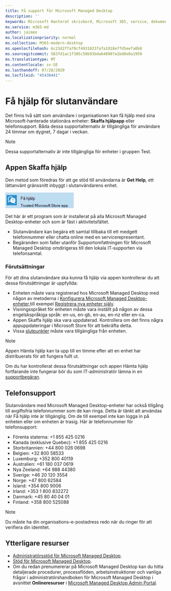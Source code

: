```yaml
---
title: Få support för Microsoft Managed Desktop
description: ''
keywords: Microsoft Hanterat skrivbord, Microsoft 365, service, dokumentation
ms.service: m365-md
author: jaimeo
ms.localizationpriority: normal
ms.collection: M365-modern-desktop
ms.openlocfilehash: 6c23d2ffa70cf4931823fafa1918e7fd5eefa0b8
ms.sourcegitcommit: 583fd1ac1f385c58b93bda648907a1bd8e0a1950
ms.translationtype: MT
ms.contentlocale: sv-SE
ms.lasthandoff: 07/28/2020
ms.locfileid: "45430441"
---
```

# <a name="getting-help-for-end-users"></a>Få hjälp för slutanvändare

Det finns två sätt som användare i organisationen kan få hjälp med sina Microsoft-hanterade stationära enheter: **Skaffa hjälpapp** eller telefonsupport. Båda dessa supportalternativ är tillgängliga för användare 24 timmar om dygnet, 7 dagar i veckan.
 
>[!NOTE]
>Dessa supportalternativ är inte tillgängliga för enheter i gruppen Test.

## <a name="get-help-app"></a>Appen Skaffa hjälp

Den metod som föredras för att ge stöd till användarna är **Get Help**, ett lättanvänt gränssnitt inbyggt i slutanvändarens enhet.  

![Ikonen Skaffa hjälpapp](../../media/get-help.png)

Det här är ett program som är installerat på alla Microsoft Managed Desktop-enheter och som är fäst i aktivitetsfältet. 

- Slutanvändare kan begära ett samtal tillbaka till ett medgett telefonnummer eller chatta online med en servicerepresentant.
- Begäranden som faller utanför Supportomfattningen för Microsoft Managed Desktop omdirigeras till den lokala IT-supporten via telefonsamtal.

### <a name="prerequisites"></a>Förutsättningar
För att dina slutanvändare ska kunna få hjälp via appen kontrollerar du att dessa förutsättningar är uppfyllda:

- Enheten måste vara registrerad hos Microsoft Managed Desktop med någon av metoderna i [Konfigurera Microsoft Managed Desktop-enheter,](../get-started/set-up-devices.md)till exempel [Registrera nya enheter själv](../get-started/register-devices-self.md).
- Visningsspråket för enheten måste vara inställt på någon av dessa engelskspråkiga språk: en-us, en-gb, en-au, en-nz eller en-ca.
- Appen Skaffa hjälp ska vara uppdaterad. Kontrollera om det finns några appuppdateringar i Microsoft Store för att bekräfta detta.
- Vissa [slutpunkter](../get-ready/network.md#endpoints-allowed-that-are-necessary-for-microsoft-managed-desktop) måste vara tillgängliga från enheten.

> [!NOTE]
> Appen Hämta hjälp kan ta upp till en timme efter att en enhet har distribuerats för att fungera fullt ut.

Om du har kontrollerat dessa förutsättningar och appen Hämta hjälp fortfarande inte fungerar bör du som IT-administratör lämna in en [supportbegäran](admin-support.md).

## <a name="phone-support"></a>Telefonsupport

Slutanvändare med Microsoft Managed Desktop-enheter har också tillgång till avgiftsfria telefonnummer som de kan ringa. Detta är tänkt att användas när Få hjälp inte är tillgänglig. Om de till exempel inte kan logga in på enheten eller om enheten är trasig. Här är telefonnummer för telefonsupport:

- Förenta staterna: +1 855 425 0216
- Kanada (exklusive Quebec): +1 855 425 0216
- Storbritannien: +44 800 026 0698
- Belgien: +32 800 58533
- Luxemburg: +352 800 40119
- Australien: +61 180 037 0619
- Nya Zeeland: +64 988 44380
- Sverige: +46 20 120 3554
- Norge: +47 800 62584
- Island: +354 800 9006
- Irland: +353 1 800 832272
- Danmark: +45 80 40 04 01
- Finland: +358 800 525088

>[!NOTE]
>Du måste ha din organisations-e-postadress redo när du ringer för att verifiera din identitet. 

## <a name="additional-resources"></a>Ytterligare resurser
- [Administratörsstöd för Microsoft Managed Desktop](admin-support.md). 
- [Stöd för Microsoft Managed Desktop](../service-description/support.md).
- Om du redan prenumererar på Microsoft Managed Desktop kan du hitta detaljerade procedurer, processflöden, arbetsinstruktioner och vanliga frågor i administratörshandboken för Microsoft Managed Desktop i avsnittet **Onlineresurser** i [Microsoft Managed Desktop Admin Portal](https://aka.ms/mwaasportal).

